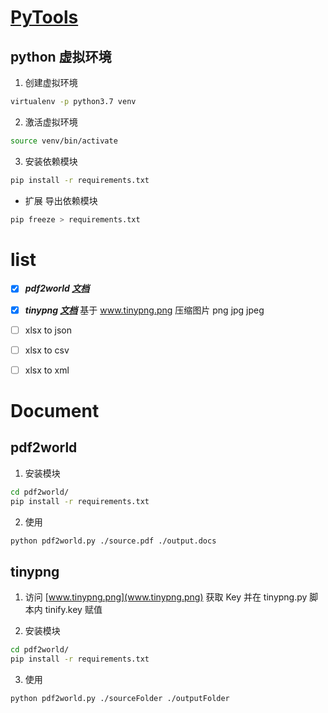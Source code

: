 # [PyTools](https://github.com/tdouguo/PyTools)


## python 虚拟环境

1. 创建虚拟环境
```bash
virtualenv -p python3.7 venv
```

2. 激活虚拟环境
```bash
source venv/bin/activate
```

3. 安装依赖模块
```bash
pip install -r requirements.txt 
```

- 扩展 导出依赖模块
```bash
pip freeze > requirements.txt
```


# list

- [x] ***pdf2world [文档](#pdf2world)*** 
- [x] ***tinypng [文档](#tinypng)*** 基于 www.tinypng.png 压缩图片 png jpg jpeg 
- [ ] xlsx to json
- [ ] xlsx to csv
- [ ] xlsx to xml


# Document

## pdf2world

1. 安装模块
```bash
cd pdf2world/
pip install -r requirements.txt 
```

2. 使用
```bash 
python pdf2world.py ./source.pdf ./output.docs
```


## tinypng

1. 访问 [www.tinypng.png](www.tinypng.png) 获取 Key 并在 tinypng.py 脚本内 tinify.key 赋值

2. 安装模块
```bash
cd pdf2world/
pip install -r requirements.txt 
```

3. 使用
```bash
python pdf2world.py ./sourceFolder ./outputFolder
```